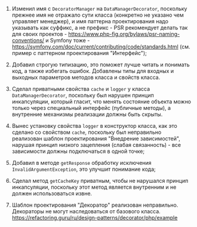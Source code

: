 1. Изменил имя с `DecoratorManager` на `DataManagerDecorator`, поскольку прежнее имя не отражало сути класса (конкретно не указано чем управляет менеджер), и имя паттерна проектирования надо указывать как суффикс, а не префикс - PSR рекомендует делать так для своих проектов - https://www.php-fig.org/bylaws/psr-naming-conventions/ и Symfony тоже - https://symfony.com/doc/current/contributing/code/standards.html (см. пример с паттерном проектирования "Интерфейс");

2. Добавил строгую типизацию, это поможет лучше читать и понимать код, а также избегать ошибок. Добавлены типы для входных  и выходных параметров методов класса и свойств класса.

3. Сделал приватными свойства `cache` и `logger` у класса `DataManagerDecorator`, поскольку был нарушен принцип инкапсуляции, который гласит, что менять состояние объекта можно только через специальный интерфейс (публичные методы), а внутренние механизмы реализации должны быть скрыты.

4. Вынес установку свойства `logger` в конструктор класса, как это сделано со свойством `cache`, поскольку был  неправильно реализован шаблон проектирования "Внедрение зависимостей",  нарушая принцип низкого зацепления (слабая связанность) - все зависимости должны подключаться в одной точке;

5. Добавил в методе `getResponse` обработку исключения `InvalidArgumentException`, это улучшит понимание кода;

6. Сделал метод `getCacheKey` приватным, чтобы не нарушался принцип инкапсуляции, поскольку этот метод является внутренним и не должен использоваться извне.

7. Шаблон проектирования "Декоратор" реализован  неправильно. 
Декораторы не могут наследоваться от базового класса. https://refactoring.guru/ru/design-patterns/decorator/php/example
